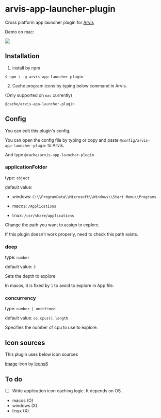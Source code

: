 # arvis-app-launcher-plugin

Cross platform app launcher plugin for [Arvis](https://github.com/jopemachine/arvis)

Demo on mac: 

![](./demo.gif)

## Installation

1. Install by npm

```
$ npm i -g arvis-app-launcher-plugin
```

2. Cache program icons by typing below command in Arvis. 

(Only supported on `mac` currently)

```
@cache/arvis-app-launcher-plugin
```


## Config

You can edit this plugin's config.

You can open the config file by typing or copy and paste `@config/arvis-app-launcher-plugin` to Arvis.

And type `@cache/arvis-app-launcher-plugin`

### applicationFolder

type: `object`

default value: 

* windows: `C:\\ProgramData\\Microsoft\\Windows\\Start Menu\\Programs`

* macos: `/Applications`

* linux: `/usr/share/applications`

Change the path you want to assign to explore.

If this plugin doesn't work properly, need to check this path exists.

### deep

type: `number`

default value: `3`

Sets the depth to explore

In macos, it is fixed by `1` to avoid to explore in App file.

### concurrency

type: `number | undefined`

default value: `os.cpus().length`

Specifies the number of cpu to use to explore.

## Icon sources

This plugin uses below icon sources

<a target="_blank" href="https://icons8.com">Image</a> icon by <a target="_blank" href="https://icons8.com">Icons8</a>

## To do

- [ ] Write application icon caching logic. It depends on OS.

* macos (O)
* windows (X)
* linux (X)